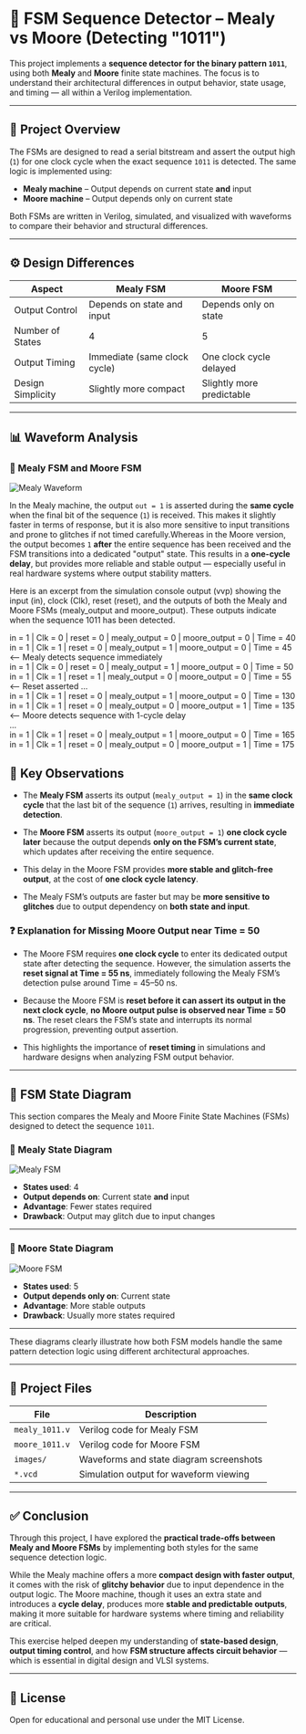 # 🔁 FSM Sequence Detector – Mealy vs Moore (Detecting "1011")

This project implements a **sequence detector for the binary pattern `1011`**, using both **Mealy** and **Moore** finite state machines. The focus is to understand their architectural differences in output behavior, state usage, and timing — all within a Verilog implementation.

---

## 🧠 Project Overview

The FSMs are designed to read a serial bitstream and assert the output high (`1`) for one clock cycle when the exact sequence `1011` is detected. The same logic is implemented using:

- **Mealy machine** – Output depends on current state **and** input
- **Moore machine** – Output depends only on current state

Both FSMs are written in Verilog, simulated, and visualized with waveforms to compare their behavior and structural differences.

---

## ⚙️ Design Differences

| Aspect | Mealy FSM | Moore FSM |
|--------|-----------|-----------|
| Output Control | Depends on state and input | Depends only on state |
| Number of States | 4 | 5 |
| Output Timing | Immediate (same clock cycle) | One clock cycle delayed |
| Design Simplicity | Slightly more compact | Slightly more predictable |

---

## 📊 Waveform Analysis

### 🔵 Mealy FSM and Moore FSM

![Mealy Waveform](https://github.com/VLSI-Shubh/Mealy-and-Moore-with-Identical-outputs/blob/41232e4946d6591d45ca00b85afe55ef252ca170/images/output%20waveform.png)

In the Mealy machine, the output `out = 1` is asserted during the **same cycle** when the final bit of the sequence (`1`) is received. This makes it slightly faster in terms of response, but it is also more sensitive to input transitions and prone to glitches if not timed carefully.Whereas in the Moore version, the output becomes `1` **after** the entire sequence has been received and the FSM transitions into a dedicated "output" state. This results in a **one-cycle delay**, but provides more reliable and stable output — especially useful in real hardware systems where output stability matters.

Here is an excerpt from the simulation console output (vvp) showing the input (in), clock (Clk), reset (reset), and the outputs of both the Mealy and Moore FSMs (mealy_output and moore_output). These outputs indicate when the sequence 1011 has been detected.

in = 1 | Clk = 0 | reset = 0 | mealy_output = 0 | moore_output = 0 | Time = 40  
in = 1 | Clk = 1 | reset = 0 | mealy_output = 1 | moore_output = 0 | Time = 45   <-- Mealy detects sequence immediately  
in = 1 | Clk = 0 | reset = 0 | mealy_output = 1 | moore_output = 0 | Time = 50  
in = 1 | Clk = 1 | reset = 1 | mealy_output = 0 | moore_output = 0 | Time = 55   <-- Reset asserted
...  
in = 1 | Clk = 1 | reset = 0 | mealy_output = 1 | moore_output = 0 | Time = 130  
in = 1 | Clk = 1 | reset = 0 | mealy_output = 0 | moore_output = 1 | Time = 135   <-- Moore detects sequence with 1-cycle delay  
...  
in = 1 | Clk = 1 | reset = 0 | mealy_output = 1 | moore_output = 0 | Time = 165  
in = 1 | Clk = 1 | reset = 0 | mealy_output = 0 | moore_output = 1 | Time = 175  

## 🔑 Key Observations

- The **Mealy FSM** asserts its output (`mealy_output = 1`) in the **same clock cycle** that the last bit of the sequence (`1`) arrives, resulting in **immediate detection**.

- The **Moore FSM** asserts its output (`moore_output = 1`) **one clock cycle later** because the output depends **only on the FSM’s current state**, which updates after receiving the entire sequence.

- This delay in the Moore FSM provides **more stable and glitch-free output**, at the cost of **one clock cycle latency**.

- The Mealy FSM’s outputs are faster but may be **more sensitive to glitches** due to output dependency on **both state and input**.

### ❓ Explanation for Missing Moore Output near Time = 50

- The Moore FSM requires **one clock cycle** to enter its dedicated output state after detecting the sequence. However, the simulation asserts the **reset signal at Time = 55 ns**, immediately following the Mealy FSM’s detection pulse around Time = 45–50 ns.

- Because the Moore FSM is **reset before it can assert its output in the next clock cycle**, **no Moore output pulse is observed near Time = 50 ns**. The reset clears the FSM’s state and interrupts its normal progression, preventing output assertion.

- This highlights the importance of **reset timing** in simulations and hardware designs when analyzing FSM output behavior.


---

## 🧷 FSM State Diagram

This section compares the Mealy and Moore Finite State Machines (FSMs) designed to detect the sequence `1011`.

### 📘 Mealy State Diagram
![Mealy FSM](https://github.com/VLSI-Shubh/Mealy-and-Moore-with-Identical-outputs/blob/2323711e27e40d0f7717e7e5fcd9f5972d52cdd1/images/mealy1011.png)

- **States used**: 4  
- **Output depends on**: Current state **and** input  
- **Advantage**: Fewer states required  
- **Drawback**: Output may glitch due to input changes

---

### 📗 Moore State Diagram
![Moore FSM](https://github.com/VLSI-Shubh/Mealy-and-Moore-with-Identical-outputs/blob/2323711e27e40d0f7717e7e5fcd9f5972d52cdd1/images/moore1011.png)

- **States used**: 5  
- **Output depends only on**: Current state  
- **Advantage**: More stable outputs  
- **Drawback**: Usually more states required

---

These diagrams clearly illustrate how both FSM models handle the same pattern detection logic using different architectural approaches.


---

## 📁 Project Files

| File | Description |
|------|-------------|
| `mealy_1011.v` | Verilog code for Mealy FSM |
| `moore_1011.v` | Verilog code for Moore FSM |
| `images/` | Waveforms and state diagram screenshots |
| `*.vcd` | Simulation output for waveform viewing |

---

## ✅ Conclusion

Through this project, I have explored the **practical trade-offs between Mealy and Moore FSMs** by implementing both styles for the same sequence detection logic.  

While the Mealy machine offers a more **compact design with faster output**, it comes with the risk of **glitchy behavior** due to input dependence in the output logic. The Moore machine, though it uses an extra state and introduces a **cycle delay**, produces more **stable and predictable outputs**, making it more suitable for hardware systems where timing and reliability are critical.

This exercise helped deepen my understanding of **state-based design**, **output timing control**, and how **FSM structure affects circuit behavior** — which is essential in digital design and VLSI systems.

---

## 📝 License

Open for educational and personal use under the MIT License.

